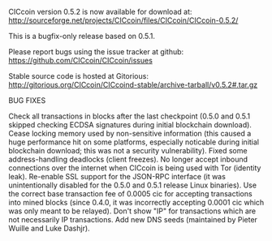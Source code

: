 CICcoin version 0.5.2 is now available for download at:
http://sourceforge.net/projects/CICcoin/files/CICcoin/CICcoin-0.5.2/

This is a bugfix-only release based on 0.5.1.

Please report bugs using the issue tracker at github:
https://github.com/CICcoin/CICcoin/issues

Stable source code is hosted at Gitorious:
http://gitorious.org/CICcoin/CICcoind-stable/archive-tarball/v0.5.2#.tar.gz

BUG FIXES

Check all transactions in blocks after the last checkpoint (0.5.0 and 0.5.1 skipped checking ECDSA signatures during initial blockchain download).
Cease locking memory used by non-sensitive information (this caused a huge performance hit on some platforms, especially noticable during initial blockchain download; this was
not a security vulnerability).
Fixed some address-handling deadlocks (client freezes).
No longer accept inbound connections over the internet when CICcoin is being used with Tor (identity leak).
Re-enable SSL support for the JSON-RPC interface (it was unintentionally disabled for the 0.5.0 and 0.5.1 release Linux binaries).
Use the correct base transaction fee of 0.0005 cic for accepting transactions into mined blocks (since 0.4.0, it was incorrectly accepting 0.0001 cic which was only meant to be relayed).
Don't show "IP" for transactions which are not necessarily IP transactions.
Add new DNS seeds (maintained by Pieter Wuille and Luke Dashjr).
